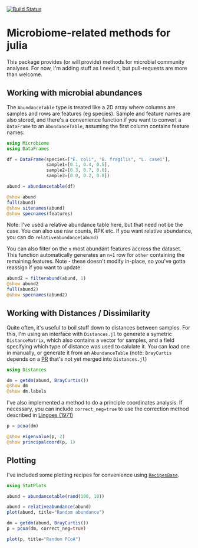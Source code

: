[![Build Status](https://travis-ci.org/kescobo/Microbiome.jl.svg?branch=master)](https://travis-ci.org/kescobo/Microbiome.jl)

# Microbiome-related methods for julia

This package provides (or will provide) methods for microbial community
analyses. For now, I'm adding stuff as I need it, but pull-requests are more
than welcome.

## Working with microbial abundances

The `AbundanceTable` type is treated like a 2D array where columns are samples
and rows are features (eg species). Sample and feature names are also stored,
and there's a convenience function if you want to convert a `DataFrame` to an
`AbundanceTable`, assuming the first column contains feature names:

```julia
using Microbiome
using DataFrames

df = DataFrame(species=["E. coli", "B. fragilis", "L. casei"],
               sample1=[0.1, 0.4, 0.5],
               sample2=[0.3, 0.7, 0.0],
               sample3=[0.0, 0.2, 0.8])

abund = abundancetable(df)

@show abund
full(abund)
@show sitenames(abund)
@show specnames(features)
```

Note: I've used a relative abundance table here, but that need not be the case.
You can also use raw counts, RPK etc. If you want relative abundance, you can
do `relativeabundance(abund)`

You can also filter on the `n` most abundant features accross the dataset. This
function automatically generates an `n+1` row for `other` containing the
remaining features. Note - these doesn't modify in-place, so you've gotta
reassign if you want to update:

```julia
abund2 = filterabund(abund, 1)
@show abund2
full(abund2)
@show specnames(abund2)
```

## Working with Distances / Dissimilarity

Quite often, it's useful to boil stuff down to distances between samples. For
this, I'm using an interface with `Distances.jl` to generate a symetric
`DistanceMatrix`, which also contains a vector for samples, and a field
specifying which type of distance was used to calulate it. You can load one
in manually, or generate it from an `AbundanceTable` (note: `BrayCurtis` depends
on a [PR][1] that's not yet merged into `Distances.jl`)

```julia
using Distances

dm = getdm(abund, BrayCurtis())
@show dm
@show dm.labels
```

I've also implemented a method to do a principle coordinates analysis. If
necessary, you can include `correct_neg=true` to use the correction method
described in [Lingoes (1971)][2]

```julia
p = pcoa(dm)

@show eigenvalue(p, 2)
@show principalcoord(p, 1)
```

## Plotting

I've included some plotting recipes for convenience using [`RecipesBase`][3].

```julia
using StatPlots

abund = abundancetable(rand(100, 10))

abund = relativeabundance(abund)
plot(abund, title="Random abundance")

dm = getdm(abund, BrayCurtis())
p = pcoa(dm, correct_neg=true)

plot(p, title="Random PCoA")
```



[1]: https://github.com/JuliaStats/Distances.jl/pull/76
[2]: https://doi.org/10.1007/BF02291398
[3]: https://github.com/juliaplots/recipesbase.jl
